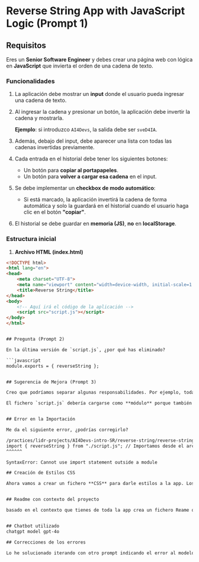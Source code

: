 # Reverse String App with JavaScript Logic (Prompt 1)

## Requisitos

Eres un **Senior Software Engineer** y debes crear una página web con lógica en **JavaScript** que invierta el orden de una cadena de texto.

### Funcionalidades

1. La aplicación debe mostrar un **input** donde el usuario pueda ingresar una cadena de texto.
2. Al ingresar la cadena y presionar un botón, la aplicación debe invertir la cadena y mostrarla.
   
   **Ejemplo**: si introduzco `AI4Devs`, la salida debe ser `sveD4IA`.

3. Además, debajo del input, debe aparecer una lista con todas las cadenas invertidas previamente.

4. Cada entrada en el historial debe tener los siguientes botones:
   - Un botón para **copiar al portapapeles**.
   - Un botón para **volver a cargar esa cadena** en el input.
   
5. Se debe implementar un **checkbox de modo automático**:
   - Si está marcado, la aplicación invertirá la cadena de forma automática y solo la guardará en el historial cuando el usuario haga clic en el botón **"copiar"**.
   
6. El historial se debe guardar en **memoria (JS)**, **no** en **localStorage**.

### Estructura inicial

1. **Archivo HTML (index.html)**

```html
<!DOCTYPE html>
<html lang="en">
<head>
    <meta charset="UTF-8">
    <meta name="viewport" content="width=device-width, initial-scale=1.0">
    <title>Reverse String</title>    
</head>
<body>
    <!-- Aquí irá el código de la aplicación -->
    <script src="script.js"></script>
</body>
</html>


## Pregunta (Prompt 2)

En la última versión de `script.js`, ¿por qué has eliminado?

```javascript
module.exports = { reverseString };


## Sugerencia de Mejora (Prompt 3)

Creo que podríamos separar algunas responsabilidades. Por ejemplo, toda la parte del script relacionada con el **historial** debería ir en un fichero `history.js`. Este último se cargaría en el **HTML**, pero **no como módulo**. 

El fichero `script.js` debería cargarse como **módulo** porque también lo usamos dentro de los **tests**.


## Error en la Importación

Me da el siguiente error, ¿podrías corregirlo?

/practices/lidr-projects/AI4Devs-intro-SR/reverse-string/reverse-string-wnv/reverseString.test.js:4
import { reverseString } from "./script.js"; // Importamos desde el archivo script.js
^^^^^^

SyntaxError: Cannot use import statement outside a module

## Creación de Estilos CSS

Ahora vamos a crear un fichero **CSS** para darle estilos a la app. Los estilos deben ser **minimalistas**, pero al mismo tiempo **agradables a la vista**.


## Readme con contexto del proyecto

basado en el contexto que tienes de toda la app crea un fichero Reame que refleje la implementación y la puesta en marcha del proyecto


## Chatbot utilizado
chatgpt model gpt-4o

## Correcciones de los errores

Lo he solucionado iterando con otro prompt indicando el error al modelo para que pudiera corregirlo.